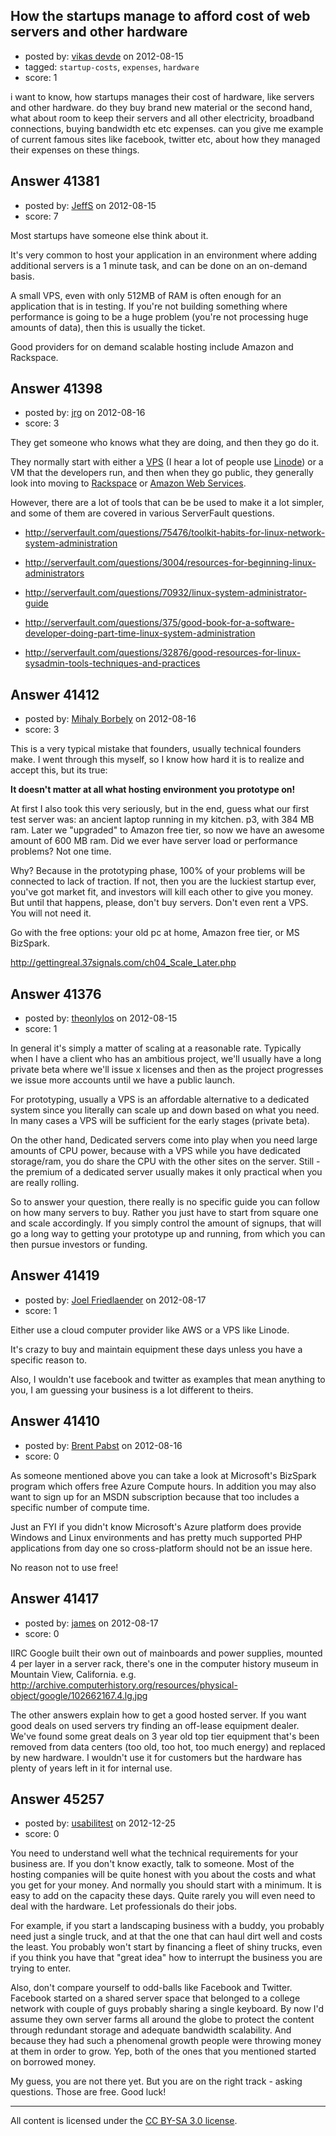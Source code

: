 ## How the startups manage to afford cost of web servers and other hardware

- posted by: [vikas devde](https://stackexchange.com/users/-1/19257-vikas-devde) on 2012-08-15
- tagged: `startup-costs`, `expenses`, `hardware`
- score: 1

i want to know, how startups manages their cost of hardware, like servers and other hardware. do they buy brand new material or the second hand, what about room to keep their servers and all other electricity, broadband connections, buying bandwidth etc etc expenses. can you give me example of current famous sites like facebook, twitter etc, about how they managed their expenses on these things.


## Answer 41381

- posted by: [JeffS](https://stackexchange.com/users/-1/15873-jeffs) on 2012-08-15
- score: 7

Most startups have someone else think about it.

It's very common to host your application in an environment where adding additional servers is a 1 minute task, and can be done on an on-demand basis.

A small VPS, even with only 512MB of RAM is often enough for an application that is in testing. If you're not building something where performance is going to be a huge problem (you're not processing huge amounts of data), then this is usually the ticket.

Good providers for on demand scalable hosting include Amazon and Rackspace.



## Answer 41398

- posted by: [jrg](https://stackexchange.com/users/-1/12807-jrg) on 2012-08-16
- score: 3

<p>They get someone who knows what they are doing, and then they go do it.</p>

<p>They normally start with either a <a href="https://en.wikipedia.org/wiki/Virtual_private_server" rel="nofollow">VPS</a> (I hear a lot of people use <a href="http://www.linode.com/" rel="nofollow">Linode</a>) or a VM that the developers run, and then when they go public, they generally look into moving to <a href="http://www.rackspace.com/" rel="nofollow">Rackspace</a> or <a href="http://aws.amazon.com/" rel="nofollow">Amazon Web Services</a>. </p>

<p>However, there are a lot of tools that can be be used to make it a lot simpler, and some of them are covered in various ServerFault questions. </p>

<ul>
<li><p><a href="http://serverfault.com/questions/75476/toolkit-habits-for-linux-network-system-administration">http://serverfault.com/questions/75476/toolkit-habits-for-linux-network-system-administration</a></p></li>
<li><p><a href="http://serverfault.com/questions/3004/resources-for-beginning-linux-administrators">http://serverfault.com/questions/3004/resources-for-beginning-linux-administrators</a></p></li>
<li><p><a href="http://serverfault.com/questions/70932/linux-system-administrator-guide">http://serverfault.com/questions/70932/linux-system-administrator-guide</a></p></li>
<li><p><a href="http://serverfault.com/questions/375/good-book-for-a-software-developer-doing-part-time-linux-system-administration">http://serverfault.com/questions/375/good-book-for-a-software-developer-doing-part-time-linux-system-administration</a></p></li>
<li><p><a href="http://serverfault.com/questions/32876/good-resources-for-linux-sysadmin-tools-techniques-and-practices">http://serverfault.com/questions/32876/good-resources-for-linux-sysadmin-tools-techniques-and-practices</a></p></li>
</ul>



## Answer 41412

- posted by: [Mihaly Borbely](https://stackexchange.com/users/-1/13257-mihaly-borbely) on 2012-08-16
- score: 3

This is a very typical mistake that founders, usually technical founders make. I went through this myself, so I know how hard it is to realize and accept this, but its true:

**It doesn't matter at all what hosting environment you prototype on!**

At first I also took this very seriously, but in the end, guess what our first test server was: an ancient laptop running in my kitchen. p3, with 384 MB ram. Later we "upgraded" to Amazon free tier, so now we have an awesome amount of 600 MB ram. Did we ever have server load or performance problems? Not one time.

Why? Because in the prototyping phase, 100% of your problems will be connected to lack of traction. If not, then you are the luckiest startup ever, you've got market fit, and investors will kill each other to give you money. But until that happens, please, don't buy servers. Don't even rent a VPS. You will not need it.

Go with the free options: your old pc at home, Amazon free tier, or MS BizSpark.

http://gettingreal.37signals.com/ch04_Scale_Later.php


## Answer 41376

- posted by: [theonlylos](https://stackexchange.com/users/-1/11985-theonlylos) on 2012-08-15
- score: 1

In general it's simply a matter of scaling at a reasonable rate. Typically when I have a client who has an ambitious project, we'll usually have a long private beta where we'll issue x licenses and then as the project progresses we issue more accounts until we have a public launch.

For prototyping, usually a VPS is an affordable alternative to a dedicated system since you literally can scale up and down based on what you need. In many cases a VPS will be sufficient for the early stages (private beta).

On the other hand, Dedicated servers come into play when you need large amounts of CPU power, because with a VPS while you have dedicated storage/ram, you do share the CPU with the other sites on the server. Still - the premium of a dedicated server usually makes it only practical when you are really rolling.

So to answer your question, there really is no specific guide you can follow on how many servers to buy. Rather you just have to start from square one and scale accordingly. If you simply control the amount of signups, that will go a long way to getting your prototype up and running, from which you can then pursue investors or funding.


## Answer 41419

- posted by: [Joel Friedlaender](https://stackexchange.com/users/-1/5543-joel-friedlaender) on 2012-08-17
- score: 1

Either use a cloud computer provider like AWS or a VPS like Linode.

It's crazy to buy and maintain equipment these days unless you have a specific reason to.

Also, I wouldn't use facebook and twitter as examples that mean anything to you, I am guessing your business is a lot different to theirs.


## Answer 41410

- posted by: [Brent Pabst](https://stackexchange.com/users/-1/19274-brent-pabst) on 2012-08-16
- score: 0

As someone mentioned above you can take a look at Microsoft's BizSpark program which offers free Azure Compute hours.  In addition you may also want to sign up for an MSDN subscription because that too includes a specific number of compute time.

Just an FYI if you didn't know Microsoft's Azure platform does provide Windows and Linux environments and has pretty much supported PHP applications from day one so cross-platform should not be an issue here.

No reason not to use free!


## Answer 41417

- posted by: [james](https://stackexchange.com/users/-1/5800-james) on 2012-08-17
- score: 0

IIRC Google built their own out of mainboards and power supplies, mounted 4 per layer in a server rack, there's one in the computer history museum in Mountain View,  California. e.g. http://archive.computerhistory.org/resources/physical-object/google/102662167.4.lg.jpg

The other answers explain how to get a good hosted server. If you want good deals on used servers try finding an off-lease equipment dealer. We've found some great deals on 3 year old top tier equipment that's been removed from data centers (too old, too hot, too much energy) and replaced by new hardware. I wouldn't use it for customers but the hardware has plenty of years left in it for internal use. 




## Answer 45257

- posted by: [usabilitest](https://stackexchange.com/users/-1/3024-usabilitest) on 2012-12-25
- score: 0

You need to understand well what the technical requirements for your business are. If you don't know exactly, talk to someone. Most of the hosting companies will be quite honest with you about the costs and what you get for your money. And normally you should start with a minimum. It is easy to add on the capacity these days. Quite rarely you will even need to deal with the hardware. Let professionals do their jobs.

For example, if you start a landscaping business with a buddy, you probably need just a single truck, and at that the one that can haul dirt well and costs the least. You probably won't start by financing a fleet of shiny trucks, even if you think you have that "great idea" how to interrupt the business you are trying to enter.

Also, don't compare yourself to odd-balls like Facebook and Twitter. Facebook started on a shared server space that belonged to a college network with couple of guys probably sharing a single keyboard. By now I'd assume they own server farms all around the globe to protect the content through redundant storage and adequate bandwidth scalability. And because they had such a phenomenal growth people were throwing money at them in order to grow. Yep, both of the ones that you mentioned started on borrowed money.

My guess, you are not there yet. But you are on the right track - asking questions. Those are free. Good luck! 



---

All content is licensed under the [CC BY-SA 3.0 license](https://creativecommons.org/licenses/by-sa/3.0/).
